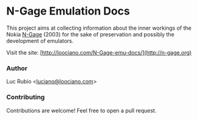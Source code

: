 # N-Gage Emulation Docs

This project aims at collecting information about the inner workings of the Nokia [N-Gage](https://en.wikipedia.org/wiki/N-Gage_(device)) (2003) for the sake of preservation and possibly the development of emulators.

Visit the site: [http://loociano.com/N-Gage-emu-docs/](http://n-gage.org)

### Author

Luc Rubio <<luciano@loociano.com>>

### Contributing

Contributions are welcome! Feel free to open a pull request.
